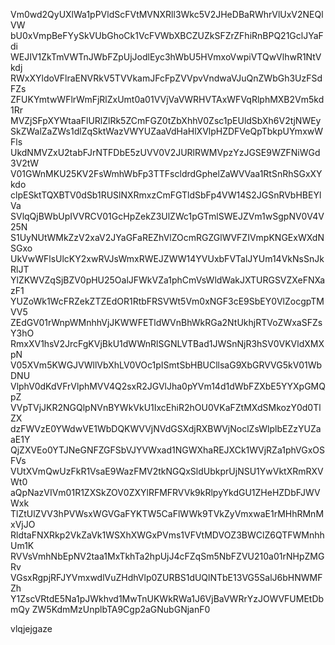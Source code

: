 Vm0wd2QyUXlWa1pPVldScFVtMVNXRll3Wkc5V2JHeDBaRWhrVlUxV2NEQlVW
bU0xVmpBeFYySkVUbGhoCk1VcFVWbXBCZUZkSFZrZFhiRnBPQ21GclJYaFdi
WEJIV1ZkTmVWTnJWbFZpUjJodlEyc3hWbU5HVmxoVwpiVTQwVlhwR1NtVkdj
RWxXYldoVFlraENVRkV5TVVkamJFcFpZVVpvVndwaVJuQnZWbGh3UzFSdFZs
ZFUKYmtwWFlrWmFjRlZxUmt0a01VVjVaVWRHVTAxWFVqRlphMXB2Vm5kd1Rr
MVZjSFpXYWtaaFlURlZlRk5ZCmFGZ0tZbXhhV0Zsc1pEUldSbXh6V2tjNWEy
SkZWalZaZWs1dlZqSktWazVWYUZaaVdHaHlXVlpHZDFVeQpTbkpUYmxwWFls
UkdNMVZxU2tabFJrNTFDbE5zUVV0V2JURlRWMVpzYzJGSE9WZFNiWGd3V2tW
V01GWnMKU25KV2FsWmhWbFp3TTFscldrdGphelZaWVVaa1RtSnRhSGxXYkdo
clpESktTQXBTV0dSb1RUSlNXRmxzCmFGTldSbFp4VW14S2JGSnRVbHBEYlVa
SVlqQjBWbUpIVVRCV01GcHpZekZ3UlZWc1pGTmlSWEJZVm1wSgpNV0V4V25N
S1UyNUtWMkZzV2xaV2JYaGFaREZhVlZOcmRGZGlWVFZIVmpKNGExWXdNSGxo
UkVwWFlsUlcKY2xwRVJsWmxRWEJZWW14YVUxbFVTalJYUm14VkNsSnJkRlJT
YlZKWVZqSjBZV0pHU25OalJFWkVZa1phCmVsWldWakJXTURGSVZXeFNXazF1
YUZoWk1WcFRZekZTZEdOR1RtbFRSVWt5Vm0xNGF3cE9SbEY0VlZocgpTMVV5
ZEdGV01rWnpWMnhhVjJKWWFETldWVnBhWkRGa2NtUkhjRTVoZWxaSFZsY3hO
RmxXV1hsV2JrcFgKVjBkU1dWWnRlSGNLVTBad1JWSnNjR3hSV0VKVldXMXpN
V05XVm5KWGJVWllVbXhLV0VOc1pISmtSbHBUCllsaG9XbGRVVG5kV01WbDNU
VlphV0dKdVFrVlphMVV4Q2sxR2JGVlJha0pYVm14d1dWbFZXbE5YYXpGMQpZ
VVpTVjJKR2NGQlpNVnBYWkVkU1IxcEhiR2hOU0VKaFZtMXdSMkozY0d0TlZX
dzFWVzE0YWdwVE1WbDQKWVVjNVdGSXdjRXBWVjNoclZsWlplbEZzYUZaaE1Y
QjZXVEo0YTJNeGNFZGFSbVJYVWxad1NGWXhaREJXCk1WVjRZa1phVGxOSFVs
VUtXVmQwUzFkR1VsaE9WazFMV2tkNGQxSldUbkprUjNSU1YwVktXRmRXVWt0
aQpNazVIVm01R1ZXSkZOV0ZXYlRFMFRVVk9kRlpyYkdGU1ZHeHZDbFJWVWxk
TlZtUlZVV3hPVWsxWGVGaFYKTW5CaFlWWk9TVkZyVmxwaE1rMHhRMnMxVjJO
RldtaFNXRkp2VkZaVk1WSXhXWGxPVms1VFVtMDVOZ3BWClZ6QTFWMnhhUm1K
RVVsVmhNbEpNV2taa1MxTkhTa2hpUjJ4cFZqSm5NbFZVU210a01rNHpZMGRv
VGsxRgpjRFJYVmxwdlVuZHdhVlp0ZURBS1dUQlNTbE13VG5SalJ6bHNWMFZh
Y1ZscVRtdE5Na1pJWkhvd1MwTnUKWkRWa1J6VjBaVWRrYzJOWVFUMEtDbmQy
ZW5KdmMzUnplbTA9Cgp2aGNubGNjanF0

vlqjejgaze